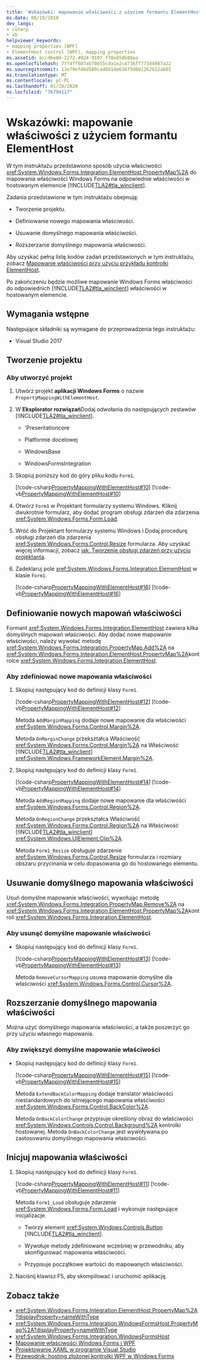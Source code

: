 ```yaml
---
title: 'Wskazówki: mapowanie właściwości z użyciem formantu ElementHost'
ms.date: 08/18/2018
dev_langs:
- csharp
- vb
helpviewer_keywords:
- mapping properties [WPF]
- ElementHost control [WPF], mapping properties
ms.assetid: bccd6e0d-2272-4924-9107-ff8ed58b88aa
ms.openlocfilehash: 7ff4ff607ab70b55cda1e2c4736ff773d4907a22
ms.sourcegitcommit: 13e79efdbd589cad6b1de634f5d6b1262b12ab01
ms.translationtype: MT
ms.contentlocale: pl-PL
ms.lasthandoff: 01/28/2020
ms.locfileid: "76794117"
---
```

# <a name="walkthrough-mapping-properties-using-the-elementhost-control"></a>Wskazówki: mapowanie właściwości z użyciem formantu ElementHost

W tym instruktażu przedstawiono sposób użycia właściwości <xref:System.Windows.Forms.Integration.ElementHost.PropertyMap%2A> do mapowania właściwości Windows Forms na odpowiednie właściwości w hostowanym elemencie [!INCLUDE[TLA2#tla_winclient](../../../../includes/tla2sharptla-winclient-md.md)].

Zadania przedstawione w tym instruktażu obejmują:

- Tworzenie projektu.

- Definiowanie nowego mapowania właściwości.

- Usuwanie domyślnego mapowania właściwości.

- Rozszerzanie domyślnego mapowania właściwości.

Aby uzyskać pełną listę kodów zadań przedstawionych w tym instruktażu, zobacz [Mapowanie właściwości przy użyciu przykładu kontrolki ElementHost](https://go.microsoft.com/fwlink/?LinkID=160018).

Po zakończeniu będzie możliwe mapowanie Windows Forms właściwości do odpowiednich [!INCLUDE[TLA2#tla_winclient](../../../../includes/tla2sharptla-winclient-md.md)] właściwości w hostowanym elemencie.

## <a name="prerequisites"></a>Wymagania wstępne

Następujące składniki są wymagane do przeprowadzenia tego instruktażu:

- Visual Studio 2017

## <a name="creating-the-project"></a>Tworzenie projektu

### <a name="to-create-the-project"></a>Aby utworzyć projekt

1. Utwórz projekt **aplikacji Windows Forms** o nazwie `PropertyMappingWithElementHost`.

2. W **Eksplorator rozwiązań**Dodaj odwołania do następujących zestawów [!INCLUDE[TLA2#tla_winclient](../../../../includes/tla2sharptla-winclient-md.md)].

    - 'Presentationcore

    - Platformie docelowej

    - WindowsBase

    - WindowsFormsIntegration

3. Skopiuj poniższy kod do góry pliku kodu `Form1`.

     [!code-csharp[PropertyMappingWithElementHost#10](~/samples/snippets/csharp/VS_Snippets_Wpf/PropertyMappingWithElementHost/CSharp/PropertyMappingWithElementHost/Form1.cs#10)]
     [!code-vb[PropertyMappingWithElementHost#10](~/samples/snippets/visualbasic/VS_Snippets_Wpf/PropertyMappingWithElementHost/VisualBasic/PropertyMappingWithElementHost/Form1.vb#10)]

4. Otwórz `Form1` w Projektant formularzy systemu Windows. Kliknij dwukrotnie formularz, aby dodać program obsługi zdarzeń dla zdarzenia <xref:System.Windows.Forms.Form.Load>.

5. Wróć do Projektant formularzy systemu Windows i Dodaj procedurę obsługi zdarzeń dla zdarzenia <xref:System.Windows.Forms.Control.Resize> formularza. Aby uzyskać więcej informacji, zobacz [jak: Tworzenie obsługi zdarzeń przy użyciu projektanta](https://docs.microsoft.com/previous-versions/visualstudio/visual-studio-2010/zwwsdtbk(v=vs.100)).

6. Zadeklaruj pole <xref:System.Windows.Forms.Integration.ElementHost> w klasie `Form1`.

     [!code-csharp[PropertyMappingWithElementHost#16](~/samples/snippets/csharp/VS_Snippets_Wpf/PropertyMappingWithElementHost/CSharp/PropertyMappingWithElementHost/Form1.cs#16)]
     [!code-vb[PropertyMappingWithElementHost#16](~/samples/snippets/visualbasic/VS_Snippets_Wpf/PropertyMappingWithElementHost/VisualBasic/PropertyMappingWithElementHost/Form1.vb#16)]

## <a name="defining-new-property-mappings"></a>Definiowanie nowych mapowań właściwości

Formant <xref:System.Windows.Forms.Integration.ElementHost> zawiera kilka domyślnych mapowań właściwości. Aby dodać nowe mapowanie właściwości, należy wywołać metodę <xref:System.Windows.Forms.Integration.PropertyMap.Add%2A> na <xref:System.Windows.Forms.Integration.ElementHost.PropertyMap%2A>kontrolce <xref:System.Windows.Forms.Integration.ElementHost>.

### <a name="to-define-new-property-mappings"></a>Aby zdefiniować nowe mapowania właściwości

1. Skopiuj następujący kod do definicji klasy `Form1`.

     [!code-csharp[PropertyMappingWithElementHost#12](~/samples/snippets/csharp/VS_Snippets_Wpf/PropertyMappingWithElementHost/CSharp/PropertyMappingWithElementHost/Form1.cs#12)]
     [!code-vb[PropertyMappingWithElementHost#12](~/samples/snippets/visualbasic/VS_Snippets_Wpf/PropertyMappingWithElementHost/VisualBasic/PropertyMappingWithElementHost/Form1.vb#12)]

     Metoda `AddMarginMapping` dodaje nowe mapowanie dla właściwości <xref:System.Windows.Forms.Control.Margin%2A>.

     Metoda `OnMarginChange` przekształca Właściwość <xref:System.Windows.Forms.Control.Margin%2A> na Właściwość [!INCLUDE[TLA2#tla_winclient](../../../../includes/tla2sharptla-winclient-md.md)] <xref:System.Windows.FrameworkElement.Margin%2A>.

2. Skopiuj następujący kod do definicji klasy `Form1`.

     [!code-csharp[PropertyMappingWithElementHost#14](~/samples/snippets/csharp/VS_Snippets_Wpf/PropertyMappingWithElementHost/CSharp/PropertyMappingWithElementHost/Form1.cs#14)]
     [!code-vb[PropertyMappingWithElementHost#14](~/samples/snippets/visualbasic/VS_Snippets_Wpf/PropertyMappingWithElementHost/VisualBasic/PropertyMappingWithElementHost/Form1.vb#14)]

     Metoda `AddRegionMapping` dodaje nowe mapowanie dla właściwości <xref:System.Windows.Forms.Control.Region%2A>.

     Metoda `OnRegionChange` przekształca Właściwość <xref:System.Windows.Forms.Control.Region%2A> na Właściwość [!INCLUDE[TLA2#tla_winclient](../../../../includes/tla2sharptla-winclient-md.md)] <xref:System.Windows.UIElement.Clip%2A>.

     Metoda `Form1_Resize` obsługuje zdarzenie <xref:System.Windows.Forms.Control.Resize> formularza i rozmiary obszaru przycinania w celu dopasowania go do hostowanego elementu.

## <a name="removing-a-default-property-mapping"></a>Usuwanie domyślnego mapowania właściwości

Usuń domyślne mapowanie właściwości, wywołując metodę <xref:System.Windows.Forms.Integration.PropertyMap.Remove%2A> na <xref:System.Windows.Forms.Integration.ElementHost.PropertyMap%2A>kontroli <xref:System.Windows.Forms.Integration.ElementHost>.

### <a name="to-remove-a-default-property-mapping"></a>Aby usunąć domyślne mapowanie właściwości

- Skopiuj następujący kod do definicji klasy `Form1`.

     [!code-csharp[PropertyMappingWithElementHost#13](~/samples/snippets/csharp/VS_Snippets_Wpf/PropertyMappingWithElementHost/CSharp/PropertyMappingWithElementHost/Form1.cs#13)]
     [!code-vb[PropertyMappingWithElementHost#13](~/samples/snippets/visualbasic/VS_Snippets_Wpf/PropertyMappingWithElementHost/VisualBasic/PropertyMappingWithElementHost/Form1.vb#13)]

     Metoda `RemoveCursorMapping` usuwa mapowanie domyślne dla właściwości <xref:System.Windows.Forms.Control.Cursor%2A>.

## <a name="extending-a-default-property-mapping"></a>Rozszerzanie domyślnego mapowania właściwości

Można użyć domyślnego mapowania właściwości, a także poszerzyć go przy użyciu własnego mapowania.

### <a name="to-extend-a-default-property-mapping"></a>Aby zwiększyć domyślne mapowanie właściwości

- Skopiuj następujący kod do definicji klasy `Form1`.

     [!code-csharp[PropertyMappingWithElementHost#15](~/samples/snippets/csharp/VS_Snippets_Wpf/PropertyMappingWithElementHost/CSharp/PropertyMappingWithElementHost/Form1.cs#15)]
     [!code-vb[PropertyMappingWithElementHost#15](~/samples/snippets/visualbasic/VS_Snippets_Wpf/PropertyMappingWithElementHost/VisualBasic/PropertyMappingWithElementHost/Form1.vb#15)]

     Metoda `ExtendBackColorMapping` dodaje translator właściwości niestandardowych do istniejącego mapowania właściwości <xref:System.Windows.Forms.Control.BackColor%2A>.

     Metoda `OnBackColorChange` przypisuje określony obraz do właściwości <xref:System.Windows.Controls.Control.Background%2A> kontrolki hostowanej. Metoda `OnBackColorChange` jest wywoływana po zastosowaniu domyślnego mapowania właściwości.

## <a name="initialize-your-property-mappings"></a>Inicjuj mapowania właściwości

1. Skopiuj następujący kod do definicji klasy `Form1`.

     [!code-csharp[PropertyMappingWithElementHost#11](~/samples/snippets/csharp/VS_Snippets_Wpf/PropertyMappingWithElementHost/CSharp/PropertyMappingWithElementHost/Form1.cs#11)]
     [!code-vb[PropertyMappingWithElementHost#11](~/samples/snippets/visualbasic/VS_Snippets_Wpf/PropertyMappingWithElementHost/VisualBasic/PropertyMappingWithElementHost/Form1.vb#11)]

     Metoda `Form1_Load` obsługuje zdarzenie <xref:System.Windows.Forms.Form.Load> i wykonuje następujące inicjalizacje.

    - Tworzy element <xref:System.Windows.Controls.Button> [!INCLUDE[TLA2#tla_winclient](../../../../includes/tla2sharptla-winclient-md.md)].

    - Wywołuje metody zdefiniowane wcześniej w przewodniku, aby skonfigurować mapowania właściwości.

    - Przypisuje początkowe wartości do mapowanych właściwości.

2. Naciśnij klawisz F5, aby skompilować i uruchomić aplikację.

## <a name="see-also"></a>Zobacz także

- <xref:System.Windows.Forms.Integration.ElementHost.PropertyMap%2A?displayProperty=nameWithType>
- <xref:System.Windows.Forms.Integration.WindowsFormsHost.PropertyMap%2A?displayProperty=nameWithType>
- <xref:System.Windows.Forms.Integration.WindowsFormsHost>
- [Mapowanie właściwości Windows Forms i WPF](windows-forms-and-wpf-property-mapping.md)
- [Projektowanie XAML w programie Visual Studio](/visualstudio/xaml-tools/designing-xaml-in-visual-studio)
- [Przewodnik: hosting złożonej kontrolki WPF w Windows Forms](walkthrough-hosting-a-wpf-composite-control-in-windows-forms.md)
